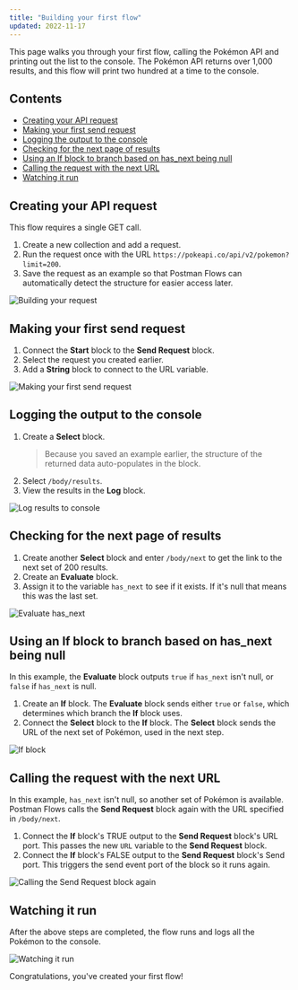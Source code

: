 ```yaml
---
title: "Building your first flow"
updated: 2022-11-17
---
```


This page walks you through your first flow, calling the Pokémon API and printing out the list to the console. The Pokémon API returns over 1,000 results, and this flow will print two hundred at a time to the console.

## Contents

<!-- vale Postman.Spelling = NO -->

* [Creating your API request](#creating-your-api-request)
* [Making your first send request](#making-your-first-send-request)
* [Logging the output to the console](#logging-the-output-to-the-console)
* [Checking for the next page of results](#checking-for-the-next-page-of-results)
* [Using an If block to branch based on has_next being null](#using-an-if-block-to-branch-based-on-has_next-being-null)
* [Calling the request with the next URL](#calling-the-request-with-the-next-url)
* [Watching it run](#watching-it-run)

<!-- vale Postman.Spelling = YES -->

## Creating your API request

This flow requires a single GET call.

1. Create a new collection and add a request.
1. Run the request once with the URL `https://pokeapi.co/api/v2/pokemon?limit=200`.
1. Save the request as an example so that Postman Flows can automatically detect the structure for easier access later.

![Building your request](https://assets.postman.com/postman-labs-docs/building-your-first-flow/first-api-request.gif)

## Making your first send request

1. Connect the **Start** block to the **Send Request** block.
1. Select the request you created earlier.
1. Add a **String** block to connect to the URL variable.

![Making your first send request](https://assets.postman.com/postman-labs-docs/building-your-first-flow/first-send-request.gif)

## Logging the output to the console

1. Create a **Select** block.
    > Because you saved an example earlier, the structure of the returned data auto-populates in the block.
1. Select `/body/results`.
1. View the results in the **Log** block.

![Log results to console](https://assets.postman.com/postman-labs-docs/building-your-first-flow/first-log-to-console.gif)

## Checking for the next page of results

1. Create another **Select** block and enter `/body/next` to get the link to the next set of 200 results.
1. Create an **Evaluate** block.
1. Assign it to the variable `has_next` to see if it exists. If it's null that means this was the last set.

<!-- vale Postman.Spelling = NO -->

![Evaluate has_next](https://assets.postman.com/postman-labs-docs/building-your-first-flow/first-check-for-next-result.gif)

## Using an If block to branch based on has_next being null

In this example, the **Evaluate** block outputs `true` if `has_next` isn't null, or `false` if `has_next` is null.

1. Create an **If** block. The **Evaluate** block sends either `true` or `false`, which determines which branch the **If** block uses.
1. Connect the **Select** block to the **If** block. The **Select** block sends the URL of the next set of Pokémon, used in the next step.

![**If** block](https://assets.postman.com/postman-labs-docs/building-your-first-flow/first-if-block.gif)

## Calling the request with the next URL

In this example, `has_next` isn't null, so another set of Pokémon is available. Postman Flows calls the **Send Request** block again with the URL specified in `/body/next`.

<!-- vale Postman.Spelling = YES -->

1. Connect the **If** block's TRUE output to the **Send Request** block's URL port. This passes the new `URL` variable to the **Send Request** block.
1. Connect the **If** block's FALSE output to the **Send Request** block's Send port. This triggers the send event port of the block so it runs again.

![Calling the **Send Request** block again](https://assets.postman.com/postman-labs-docs/building-your-first-flow/first-next-url.gif)

## Watching it run

<!-- vale Postman.Vocab = NO -->

After the above steps are completed, the flow runs and logs all the Pokémon to the console.

<!-- vale Postman.Vocab = YES -->

![Watching it run](https://assets.postman.com/postman-labs-docs/building-your-first-flow/watching-flow-run.gif)

Congratulations, you've created your first flow!
